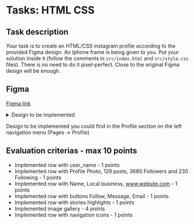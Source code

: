 # Tasks: HTML CSS

## Task description

Your task is to create an HTML/CSS instagram profile according to the provided Figma design. An Iphone frame is being given to you. Put your solution inside it (follow the comments in `src/index.html` and `src/style.css` files). There is no need to do it pixel-perfect. Close to the original Figma design will be enough.

## Figma

[Figma link](<https://www.figma.com/design/3F0aWYwYQKQK1jtSsXRVFo/Instagram-profile-template--(Updated)-(Community)?node-id=508-38&t=WJf6o9lsYwkyzuS8-0>)

<details>
    <summary>Design to be implemented</summary>

    <img src="./example/Profile_Page.jpg" />

</details>

Design to be implemented you could find in the Profile section on the left navigation menu (Pages -> Profile)

## Evaluation criterias - max 10 points

- Implemented row with user_name - 1 points
- Implemented row with Profile Photo, 129 posts, 3680 Followers and 230 Following - 1 points
- Implemented row with Name, Local business, www.website.com - 1 points
- Implemented row with buttons Follow, Message, Email - 1 points
- Implemented row with stories highlights - 1 points
- Implemented image gallery - 4 points
- Implemented row with navigation icons - 1 points
